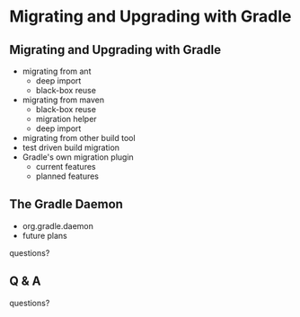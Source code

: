 # Migrating and Upgrading with Gradle

## Migrating and Upgrading with Gradle

* migrating from ant
    * deep import
    * black-box reuse
* migrating from maven
    * black-box reuse
    * migration helper
    * deep import
* migrating from other build tool
* test driven build migration
* Gradle's own migration plugin
    * current features
    * planned features

## The Gradle Daemon

* org.gradle.daemon
* future plans

questions?

## Q & A

questions?